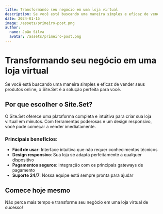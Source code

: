 ```yaml
---
title: Transformando seu negócio em uma loja virtual
description: Se você está buscando uma maneira simples e eficaz de vender seus produtos online, o Site.Set é a solução perfeita para você.
date: 2024-01-15
image: /assets/primeiro-post.png
author:
  name: João Silva
  avatar: /assets/primeiro-post.png
---
```


# Transformando seu negócio em uma loja virtual

Se você está buscando uma maneira simples e eficaz de vender seus produtos online, o Site.Set é a solução perfeita para você.

## Por que escolher o Site.Set?

O Site.Set oferece uma plataforma completa e intuitiva para criar sua loja virtual em minutos. Com ferramentas poderosas e um design responsivo, você pode começar a vender imediatamente.

### Principais benefícios:

- **Fácil de usar**: Interface intuitiva que não requer conhecimentos técnicos
- **Design responsivo**: Sua loja se adapta perfeitamente a qualquer dispositivo
- **Pagamentos seguros**: Integração com os principais gateways de pagamento
- **Suporte 24/7**: Nossa equipe está sempre pronta para ajudar

## Comece hoje mesmo

Não perca mais tempo e transforme seu negócio em uma loja virtual de sucesso!
